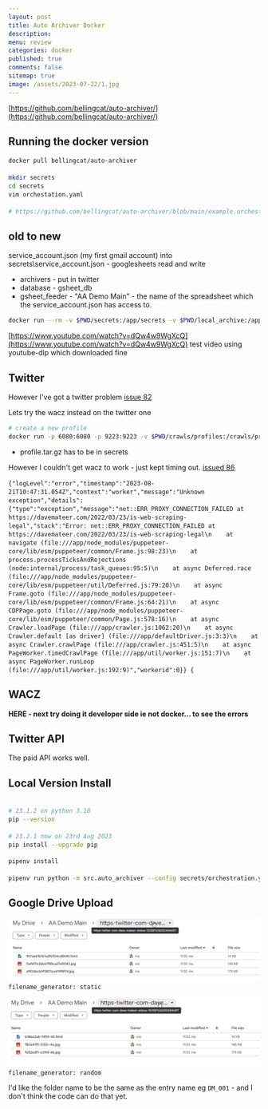 ```yaml
---
layout: post
title: Auto Archiver Docker 
description: 
menu: review
categories: docker
published: true 
comments: false     
sitemap: true
image: /assets/2023-07-22/1.jpg
---
```


<!-- [![alt text](/assets/2023-07-22/1.jpg "email"){:width="800px"}](/assets/2023-07-22/1.jpg) -->
<!-- [![alt text](/assets/2023-08-01/1.jpg "email")](/assets/2023-08-01/1.jpg) -->


[https://github.com/bellingcat/auto-archiver/](https://github.com/bellingcat/auto-archiver/)

## Running the docker version

```bash
docker pull bellingcat/auto-archiver

mkdir secrets
cd secrets
vim orchestation.yaml

# https://github.com/bellingcat/auto-archiver/blob/main/example.orchestration.yaml

```

## old to new

service_account.json (my first gmail account) into secrets\service_account.json - googlesheets read and write

- archivers - put in twitter
- database - gsheet_db
- gsheet_feeder - "AA Demo Main" - the name of the spreadsheet which the service_account.json has access to.

```bash
docker run --rm -v $PWD/secrets:/app/secrets -v $PWD/local_archive:/app/local_archive bellingcat/auto-archiver --config secrets/orchestration.yaml
```

[https://www.youtube.com/watch?v=dQw4w9WgXcQ](https://www.youtube.com/watch?v=dQw4w9WgXcQ) test video using youtube-dlp which downloaded fine

## Twitter

However I've got a twitter problem [issue 82](https://github.com/bellingcat/auto-archiver/issues/82)

Lets try the wacz instead on the twitter one

```bash
# create a new profile
docker run -p 6080:6080 -p 9223:9223 -v $PWD/crawls/profiles:/crawls/profiles/ -it webrecorder/browsertrix-crawler create-login-profile --url "https://twitter.com/"
```

- profile.tar.gz has to be in secrets

However I couldn't get wacz to work - just kept timing out. [issued 86](https://github.com/bellingcat/auto-archiver/issues/86)

`
{"logLevel":"error","timestamp":"2023-08-21T10:47:31.054Z","context":"worker","message":"Unknown exception","details":{"type":"exception","message":"net::ERR_PROXY_CONNECTION_FAILED at https://davemateer.com/2022/03/23/is-web-scraping-legal","stack":"Error: net::ERR_PROXY_CONNECTION_FAILED at https://davemateer.com/2022/03/23/is-web-scraping-legal\n    at navigate (file:///app/node_modules/puppeteer-core/lib/esm/puppeteer/common/Frame.js:98:23)\n    at process.processTicksAndRejections (node:internal/process/task_queues:95:5)\n    at async Deferred.race (file:///app/node_modules/puppeteer-core/lib/esm/puppeteer/util/Deferred.js:79:20)\n    at async Frame.goto (file:///app/node_modules/puppeteer-core/lib/esm/puppeteer/common/Frame.js:64:21)\n    at async CDPPage.goto (file:///app/node_modules/puppeteer-core/lib/esm/puppeteer/common/Page.js:578:16)\n    at async Crawler.loadPage (file:///app/crawler.js:1062:20)\n    at async Crawler.default [as driver] (file:///app/defaultDriver.js:3:3)\n    at async Crawler.crawlPage (file:///app/crawler.js:451:5)\n    at async PageWorker.timedCrawlPage (file:///app/util/worker.js:151:7)\n    at async PageWorker.runLoop (file:///app/util/worker.js:192:9)","workerid":0}}
{
`

## WACZ

**HERE - next try doing it developer side ie not docker... to see the errors**


## Twitter API

The paid API works well.

## Local Version Install

```bash

# 23.1.2 on python 3.10
pip --version

# 23.2.1 now on 23rd Aug 2023
pip install --upgrade pip

pipenv install

pipenv run python -m src.auto_archiver --config secrets/orchestration.yaml

```


## Google Drive Upload


<!-- [![alt text](/assets/2023-08-23/1.jpg "email"){:width="800px"}](/assets/2023-08-23/1.jpg) -->
[![alt text](/assets/2023-08-23/1.jpg "email")](/assets/2023-08-23/1.jpg)
 `filename_generator: static`


[![alt text](/assets/2023-08-23/2.jpg "email")](/assets/2023-08-23/2.jpg)
`filename_generator: random`

I'd like the folder name to be the same as the entry name eg `DM_001` - and I don't think the code can do that yet.